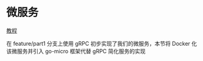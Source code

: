 # 微服务

[教程](https://segmentfault.com/a/1190000015135749)

在 feature/part1 分支上使用 gRPC 初步实现了我们的微服务，本节将 Docker 化该微服务并引入 go-micro 框架代替 gRPC 简化服务的实现
